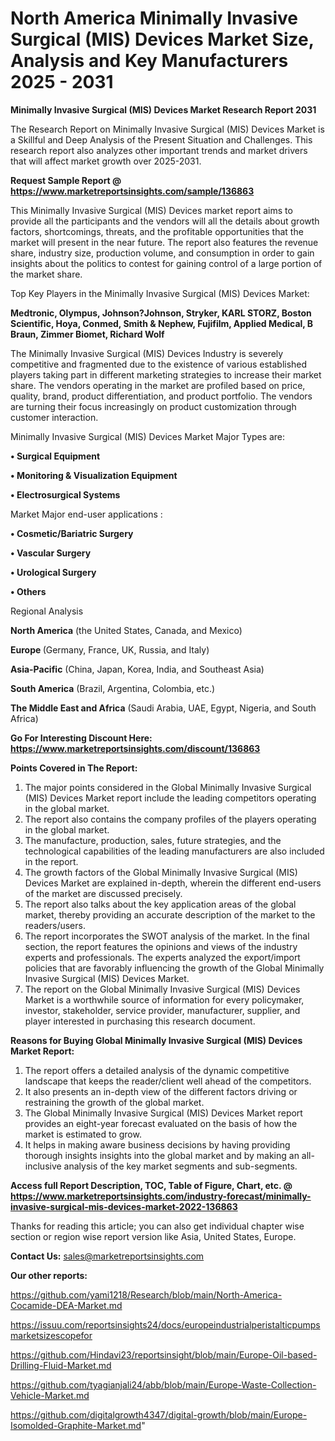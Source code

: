 # North America Minimally Invasive Surgical (MIS) Devices Market Size, Analysis and Key Manufacturers 2025 - 2031

<strong>Minimally Invasive Surgical (MIS) Devices Market Research Report 2031</strong>

The Research Report on Minimally Invasive Surgical (MIS) Devices Market is a Skillful and Deep Analysis of the Present Situation and Challenges. This research report also analyzes other important trends and market drivers that will affect market growth over 2025-2031.

<strong>Request Sample Report @ <a href=https://www.marketreportsinsights.com/sample/136863>https://www.marketreportsinsights.com/sample/136863</a></strong>

This Minimally Invasive Surgical (MIS) Devices market report aims to provide all the participants and the vendors will all the details about growth factors, shortcomings, threats, and the profitable opportunities that the market will present in the near future. The report also features the revenue share, industry size, production volume, and consumption in order to gain insights about the politics to contest for gaining control of a large portion of the market share.

Top Key Players in the Minimally Invasive Surgical (MIS) Devices Market:

<strong>Medtronic, Olympus, Johnson?Johnson, Stryker, KARL STORZ, Boston Scientific, Hoya, Conmed, Smith & Nephew, Fujifilm, Applied Medical, B Braun, Zimmer Biomet, Richard Wolf</strong>

The Minimally Invasive Surgical (MIS) Devices Industry is severely competitive and fragmented due to the existence of various established players taking part in different marketing strategies to increase their market share. The vendors operating in the market are profiled based on price, quality, brand, product differentiation, and product portfolio. The vendors are turning their focus increasingly on product customization through customer interaction.

Minimally Invasive Surgical (MIS) Devices Market Major Types are:

<strong>• Surgical Equipment

• Monitoring & Visualization Equipment

• Electrosurgical Systems</strong>

Market Major end-user applications :

<strong>• Cosmetic/Bariatric Surgery

• Vascular Surgery

• Urological Surgery

• Others</strong>

Regional Analysis

</u><strong><b>North America</b></strong> (the United States, Canada, and Mexico)

<strong><b>Europe </b></strong>(Germany, France, UK, Russia, and Italy)

<strong><b>Asia-Pacific</b></strong> (China, Japan, Korea, India, and Southeast Asia)

<strong><b>South America</b></strong> (Brazil, Argentina, Colombia, etc.)

<strong><b>The Middle East and Africa</b></strong> (Saudi Arabia, UAE, Egypt, Nigeria, and South Africa)

<strong>Go For Interesting Discount Here: <a href=https://www.marketreportsinsights.com/discount/136863>https://www.marketreportsinsights.com/discount/136863</a></strong>

<strong>Points Covered in The Report:</strong>
<ol>
  <li>The major points considered in the Global Minimally Invasive Surgical (MIS) Devices Market report include the leading competitors operating in the global market.</li>
  <li>The report also contains the company profiles of the players operating in the global market.</li>
  <li>The manufacture, production, sales, future strategies, and the technological capabilities of the leading manufacturers are also included in the report.</li>
  <li>The growth factors of the Global Minimally Invasive Surgical (MIS) Devices Market are explained in-depth, wherein the different end-users of the market are discussed precisely.</li>
  <li>The report also talks about the key application areas of the global market, thereby providing an accurate description of the market to the readers/users.</li>
  <li>The report incorporates the SWOT analysis of the market. In the final section, the report features the opinions and views of the industry experts and professionals. The experts analyzed the export/import policies that are favorably influencing the growth of the Global Minimally Invasive Surgical (MIS) Devices Market.</li>
  <li>The report on the Global Minimally Invasive Surgical (MIS) Devices Market is a worthwhile source of information for every policymaker, investor, stakeholder, service provider, manufacturer, supplier, and player interested in purchasing this research document.</li>
</ol>
<strong>Reasons for Buying Global Minimally Invasive Surgical (MIS) Devices Market Report:</strong>

<ol>
  <li>The report offers a detailed analysis of the dynamic competitive landscape that keeps the reader/client well ahead of the competitors.</li>
  <li>It also presents an in-depth view of the different factors driving or restraining the growth of the global market.</li>
  <li>The Global Minimally Invasive Surgical (MIS) Devices Market report provides an eight-year forecast evaluated on the basis of how the market is estimated to grow.</li>
  <li>It helps in making aware business decisions by having providing thorough insights insights into the global market and by making an all-inclusive analysis of the key market segments and sub-segments.</li>
</ol>
<strong>Access full Report Description, TOC, Table of Figure, Chart, etc. @ <a href=https://www.marketreportsinsights.com/industry-forecast/minimally-invasive-surgical-mis-devices-market-2022-136863>https://www.marketreportsinsights.com/industry-forecast/minimally-invasive-surgical-mis-devices-market-2022-136863</a></strong>


Thanks for reading this article; you can also get individual chapter wise section or region wise report version like Asia, United States, Europe.

<strong>Contact Us:</strong>
sales@marketreportsinsights.com

<strong>Our other reports:</strong>

<a href=https://github.com/yami1218/Research/blob/main/North-America-Cocamide-DEA-Market.md>https://github.com/yami1218/Research/blob/main/North-America-Cocamide-DEA-Market.md</a>

<a href=https://issuu.com/reportsinsights24/docs/europeindustrialperistalticpumpsmarketsizescopefor>https://issuu.com/reportsinsights24/docs/europeindustrialperistalticpumpsmarketsizescopefor</a>

<a href=https://github.com/Hindavi23/reportsinsight/blob/main/Europe-Oil-based-Drilling-Fluid-Market.md>https://github.com/Hindavi23/reportsinsight/blob/main/Europe-Oil-based-Drilling-Fluid-Market.md</a>

<a href=https://github.com/tyagianjali24/abb/blob/main/Europe-Waste-Collection-Vehicle-Market.md>https://github.com/tyagianjali24/abb/blob/main/Europe-Waste-Collection-Vehicle-Market.md</a>

<a href=https://github.com/digitalgrowth4347/digital-growth/blob/main/Europe-Isomolded-Graphite-Market.md>https://github.com/digitalgrowth4347/digital-growth/blob/main/Europe-Isomolded-Graphite-Market.md</a>"
